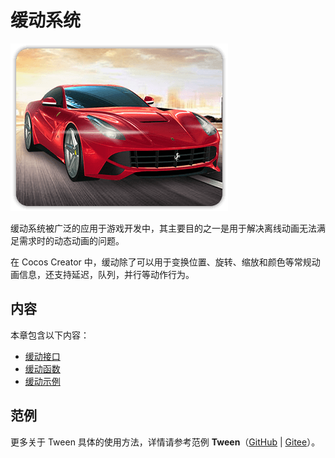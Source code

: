 # 缓动系统

![tween-index.png](img/homeImgGame.png)

缓动系统被广泛的应用于游戏开发中，其主要目的之一是用于解决离线动画无法满足需求时的动态动画的问题。

在 Cocos Creator 中，缓动除了可以用于变换位置、旋转、缩放和颜色等常规动画信息，还支持延迟，队列，并行等动作行为。

## 内容

本章包含以下内容：

- [缓动接口](./tween-interface.md)
- [缓动函数](./tween-function.md)
- [缓动示例](./tween-example.md)

## 范例

更多关于 Tween 具体的使用方法，详情请参考范例 **Tween**（[GitHub](https://github.com/cocos/cocos-test-projects/tree/v3.8/assets/cases/tween) | [Gitee](https://gitee.com/mirrors_cocos-creator/test-cases-3d/tree/v3.8/assets/cases/tween)）。

